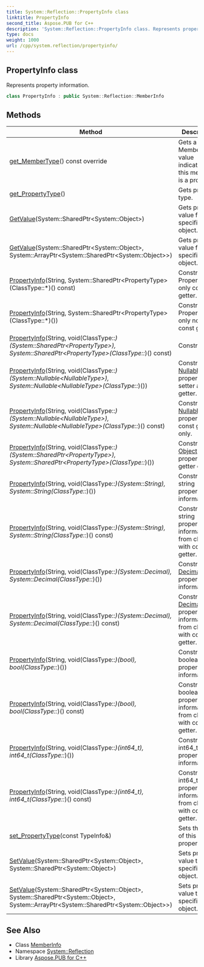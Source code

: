 ```yaml
---
title: System::Reflection::PropertyInfo class
linktitle: PropertyInfo
second_title: Aspose.PUB for C++
description: 'System::Reflection::PropertyInfo class. Represents property information in C++.'
type: docs
weight: 1000
url: /cpp/system.reflection/propertyinfo/
---
```

## PropertyInfo class


Represents property information.

```cpp
class PropertyInfo : public System::Reflection::MemberInfo
```

## Methods

| Method | Description |
| --- | --- |
| [get_MemberType](./get_membertype/)() const override | Gets a MemberTypes value indicating that this member is a property. |
| [get_PropertyType](./get_propertytype/)() | Gets property type. |
| [GetValue](./getvalue/)(System::SharedPtr\<System::Object\>) | Gets property value from specific object. |
| [GetValue](./getvalue/)(System::SharedPtr\<System::Object\>, System::ArrayPtr\<System::SharedPtr\<System::Object\>\>) | Gets property value from specific object. |
| [PropertyInfo](./propertyinfo/)(String, System::SharedPtr\<PropertyType\>(ClassType::*)() const) | Constructor. Property with only const getter. |
| [PropertyInfo](./propertyinfo/)(String, System::SharedPtr\<PropertyType\>(ClassType::*)()) | Constructor. Property with only non-const getter. |
| [PropertyInfo](./propertyinfo/)(String, void(ClassType::*)(System::SharedPtr\<PropertyType\>), System::SharedPtr\<PropertyType\>(ClassType::*)() const) | Constructor. |
| [PropertyInfo](./propertyinfo/)(String, void(ClassType::*)(System::Nullable\<NullableType\>), System::Nullable\<NullableType\>(ClassType::*)()) | Constructor. [Nullable](../../system/nullable/) property with setter and getter. |
| [PropertyInfo](./propertyinfo/)(String, void(ClassType::*)(System::Nullable\<NullableType\>), System::Nullable\<NullableType\>(ClassType::*)() const) | Constructor. [Nullable](../../system/nullable/) property with const getter only. |
| [PropertyInfo](./propertyinfo/)(String, void(ClassType::*)(System::SharedPtr\<PropertyType\>), System::SharedPtr\<PropertyType\>(ClassType::*)()) | Constructor. [Object](../../system/object/) property with getter only. |
| [PropertyInfo](./propertyinfo/)(String, void(ClassType::*)(System::String), System::String(ClassType::*)()) | Constructs string property information. |
| [PropertyInfo](./propertyinfo/)(String, void(ClassType::*)(System::String), System::String(ClassType::*)() const) | Constructs string property information from class with const getter. |
| [PropertyInfo](./propertyinfo/)(String, void(ClassType::*)(System::Decimal), System::Decimal(ClassType::*)()) | Constructs [Decimal](../../system/decimal/) property information. |
| [PropertyInfo](./propertyinfo/)(String, void(ClassType::*)(System::Decimal), System::Decimal(ClassType::*)() const) | Constructs [Decimal](../../system/decimal/) property information from class with const getter. |
| [PropertyInfo](./propertyinfo/)(String, void(ClassType::*)(bool), bool(ClassType::*)()) | Constructs boolean property information. |
| [PropertyInfo](./propertyinfo/)(String, void(ClassType::*)(bool), bool(ClassType::*)() const) | Constructs boolean property information from class with const getter. |
| [PropertyInfo](./propertyinfo/)(String, void(ClassType::*)(int64_t), int64_t(ClassType::*)()) | Constructs int64_t property information. |
| [PropertyInfo](./propertyinfo/)(String, void(ClassType::*)(int64_t), int64_t(ClassType::*)() const) | Constructs int64_t property information from class with const getter. |
| [set_PropertyType](./set_propertytype/)(const TypeInfo\&) | Sets the type of this property. |
| [SetValue](./setvalue/)(System::SharedPtr\<System::Object\>, System::SharedPtr\<System::Object\>) | Sets property value to specific object. |
| [SetValue](./setvalue/)(System::SharedPtr\<System::Object\>, System::SharedPtr\<System::Object\>, System::ArrayPtr\<System::SharedPtr\<System::Object\>\>) | Sets property value to specific object. |
## See Also

* Class [MemberInfo](../memberinfo/)
* Namespace [System::Reflection](../)
* Library [Aspose.PUB for C++](../../)

